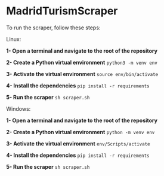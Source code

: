 # MadridTurismScraper

To run the scraper, follow these steps:

Linux:

**1- Open a terminal and navigate to the root of the repository**

**2- Create a Python virtual environment**
```python3 -m venv env```

**3- Activate the virtual environment**
```source env/bin/activate```

**4- Install the dependencies**
```pip install -r requirements```

**5- Run the scraper**
```sh scraper.sh```

Windows:

**1- Open a terminal and navigate to the root of the repository**

**2- Create a Python virtual environment**
```python -m venv env```

**3- Activate the virtual environment**
```env/Scripts/activate```

**4- Install the dependencies**
```pip install -r requirements```

**5- Run the scraper**
```sh scraper.sh```
